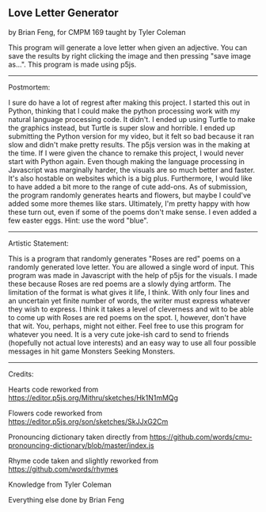 Love Letter Generator
----------------------

by Brian Feng, for CMPM 169 taught by Tyler Coleman

This program will generate a love letter when given an adjective. You can save the results by right clicking the image and then pressing "save image as...". This program is made using p5js.

----------------------

Postmortem:

I sure do have a lot of regrest after making this project. I started this out in Python, thinking that I could make the python processing work with my natural language processing code. It didn't. I ended up using Turtle to make the graphics instead, but Turtle is super slow and horrible. I ended up submitting the Python version for my video, but it felt so bad because it ran slow and didn't make pretty results. The p5js version was in the making at the time. If I were given the chance to remake this project, I would never start with Python again. Even though making the language processing in Javascript was marginally harder, the visuals are so much better and faster. It's also hostable on websites which is a big plus. Furthermore, I would like to have added a bit more to the range of cute add-ons. As of submission, the program randomly generates hearts and flowers, but maybe I could've added some more themes like stars. Ultimately, I'm pretty happy with how these turn out, even if some of the poems don't make sense. I even added a few easter eggs. Hint: use the word "blue".

----------------------

Artistic Statement:

This is a program that randomly generates "Roses are red" poems on a randomly generated love letter. You are allowed a single word of input. This program was made in Javascript with the help of p5js for the visuals. I made these because Roses are red poems are a slowly dying artform. The limitation of the format is what gives it life, I think. With only four lines and an uncertain yet finite number of words, the writer must express whatever they wish to express. I think it takes a level of cleverness and wit to be able to come up with Roses are red poems on the spot. I, however, don't have that wit. You, perhaps, might not either. Feel free to use this program for whatever you need. It is a very cute joke-ish card to send to friends (hopefully not actual love interests) and an easy way to use all four possible messages in hit game Monsters Seeking Monsters.

----------------------

Credits:

Hearts code reworked from https://editor.p5js.org/Mithru/sketches/Hk1N1mMQg

Flowers code reworked from https://editor.p5js.org/son/sketches/SkJJxG2Cm

Pronouncing dictionary taken directly from https://github.com/words/cmu-pronouncing-dictionary/blob/master/index.js

Rhyme code taken and slightly reworked from https://github.com/words/rhymes

Knowledge from Tyler Coleman

Everything else done by Brian Feng
